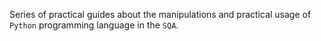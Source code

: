 <html>
<p>Series of practical guides about the manipulations and practical usage of <code>Python</code> programming language in the <code>SQA</code>.</p>
</html>
